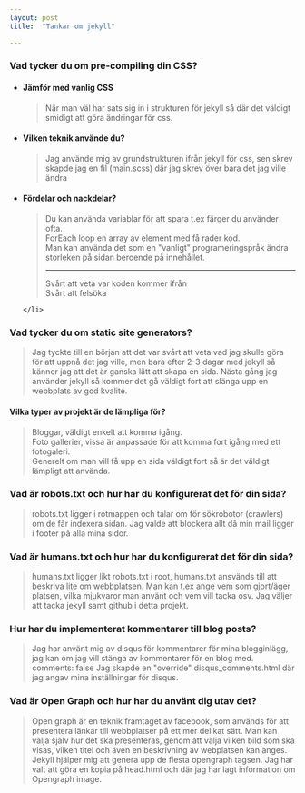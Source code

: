 ```yaml
---
layout: post
title:  "Tankar om jekyll"

---
```


<h3>Vad tycker du om pre-compiling din CSS?</h3>
<div class = "answere">
<ul>
    <li><h4>Jämför med vanlig CSS</h4>
        <blockquote> När man väl har sats sig in i strukturen för jekyll så där det väldigt smidigt att göra ändringar för css.</blockquote>
    </li>
    <li><h4>Vilken teknik använde du?</h4>
      <blockquote> Jag använde mig av grundstrukturen ifrån jekyll för css, sen skrev skapde jag en fil (main.scss) där jag skrev över bara det jag ville ändra</blockquote>
    </li>    
      <li><h4>Fördelar och nackdelar?</h4>
      <blockquote>
        <div class = "pros">Du kan använda variablar för att spara t.ex färger du använder ofta.</div>
        <div class = "pros">ForEach loop en array av element med få rader kod.</div>
        <div class = "pros">Man kan använda det som en "vanligt" programeringspråk ändra storleken på sidan beroende på innehållet.</div>
        <hr>
        <div class = "cons">Svårt att veta var koden kommer ifrån</div>
        <div class = "cons">Svårt att felsöka</div>
     </blockquote>
   
    </li>    
</ul>
</div>
<h3>Vad tycker du om static site generators?</h3>
  <blockquote> 
         Jag tyckte till en början att det var svårt att veta vad jag skulle göra för att uppnå det jag ville,
         men bara efter 2-3 dagar med jekyll så känner jag att det är ganska lätt att skapa en sida.
         Nästa gång jag använder jekyll så kommer det gå väldigt fort att slänga upp en webbplats av god kvalité.             
  </blockquote>
  <h4>Vilka typer av projekt är de lämpliga för?</h4>
   <blockquote>
        <div class = "pros">Bloggar, väldigt enkelt att komma igång. </div>
        <div class = "pros">Foto gallerier, vissa är anpassade för att komma fort igång med ett fotogaleri.</div>
        <div class = "pros">Generelt om man vill få upp en sida väldigt fort så är det väldigt lämpligt att använda.</div>
   </blockquote>
  

<h3>Vad är robots.txt och hur har du konfigurerat det för din sida?</h3>
  <blockquote> 
         robots.txt ligger i rotmappen och talar om för sökrobotor (crawlers) om de får indexera sidan.
         Jag valde att blockera allt då min mail ligger i footer på alla mina sidor.
  </blockquote> 
<h3> Vad är humans.txt och hur har du konfigurerat det för din sida?</h3>
  <blockquote>
         humans.txt ligger likt robots.txt i root, humans.txt ansvänds till att beskriva lite om webbplatsen. 
         Man kan t.ex ange vem som gjort/äger platsen, vilka mjukvaror man använt och vem vill tacka osv.
         Jag väljer att tacka jekyll samt github i detta projekt.
  </blockquote>
<h3> Hur har du implementerat kommentarer till blog posts?</h3>
  <blockquote>
         Jag har använt mig av disqus för kommentarer för mina blogginlägg, jag kan om jag vill stänga av kommentarer för en blog med.
         comments: false
         Jag skapde en "override" disqus_comments.html där jag angav mina inställningar för disqus.
  </blockquote>
<h3>Vad är Open Graph och hur har du använt dig utav det?</h3>
<blockquote>
     Open graph är en teknik framtaget av facebook, som används för att presentera länkar till webbplatser på ett mer delikat sätt.
     Man kan välja själv hur det ska presenteras, genom att välja vilken bild som ska visas, vilken titel och även en beskrivning av webplatsen kan anges.
     Jekyll hjälper mig att genera upp de flesta opengraph tagsen.
     Jag har valt att göra en kopia på head.html och där jag har lagt information om Opengraph image.     
</blockquote>
